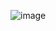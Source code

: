 ![image](https://github.com/heesoo-park/ForCodeKata/assets/80674868/35ae1f8d-7e4e-4c07-bc33-d5921be4e26f)
